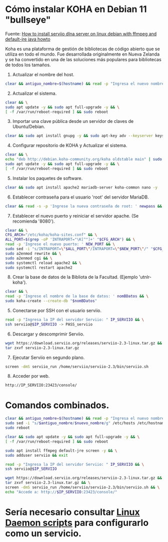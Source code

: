 # Cómo instalar KOHA en Debian 11 "bullseye"
Fuente: [How to install serviio dlna server on linux debian with ffmpeg and default-jre java howto](https://www.youtube.com/watch?v=99XzSTYO_Mw)

Koha es una plataforma de gestión de bibliotecas de código abierto que se utiliza en todo el mundo. Fue desarrollada originalmente en Nueva Zelanda y se ha convertido en una de las soluciones más populares para bibliotecas de todos los tamaños.

1. Actualizar el nombre del host.

```bash
clear && antiguo_nombre=$(hostname) && read -p "Ingresa el nuevo nombre de host: " nuevo_nombre && sudo sed -i "s/$antiguo_nombre/$nuevo_nombre/g" /etc/hosts /etc/hostname && sudo reboot
```

2. Actualizar el sistema.

```bash
clear && \
sudo apt update -y && sudo apt full-upgrade -y && \
[ -f /var/run/reboot-required ] && sudo reboot
```

3. Importar una clave pública desde un servidor de claves de Ubuntu/Debian.

```bash
clear && sudo apt install gnupg -y && sudo apt-key adv --keyserver keyserver.ubuntu.com --recv-keys 3C9356BBA2E41F10
```

4. Configurar repositorio de KOHA y Actualizar el sistema.

```bash
clear && \
echo "deb http://debian.koha-community.org/koha oldstable main" | sudo tee /etc/apt/sources.list.d/koha.list && \
sudo apt update -y && sudo apt full-upgrade -y && \
[ -f /var/run/reboot-required ] && sudo reboot
```

5. Instalar los paquetes de software.

```bash
clear && sudo apt install apache2 mariadb-server koha-common nano -y
```

6. Establecer contraseña para el usuario 'root' del servidor MariaDB.

```bash
clear && read -s -p 'Ingrese la nueva contraseña de root: ' newpass && echo $newpass | sudo mysqladmin -u root password --stdin
```

7. Establecer el nuevo puerto y reiniciar el servidor apache. (Se recomienda '8080').

```bash
clear && \
CFG_ARCH="/etc/koha/koha-sites.conf" && \
ALL_PORT=$(grep -oP 'INTRAPORT="\K[^"]+' "$CFG_ARCH") && \
read -p 'Ingrese el nuevo puerto: ' NEW_PORT && \
sudo sed -i "s/INTRAPORT=\"$ALL_PORT\"/INTRAPORT=\"$NEW_PORT\"/" "$CFG_ARCH" && \
sudo a2enmod rewrite && \
sudo a2enmod cgi && \
sudo systemctl reload apache2 && \
sudo systemctl restart apache2
```

8. Crear la base de datos de la Bibliota de la Facultad. (Ejemplo 'utnlr-koha').

```bash
clear && \
read -p 'Ingrese el nombre de la base de datos: ' nomBDatos && \
sudo koha-create --create-db "$nomBDatos"
```






5. Conectarse por SSH con el usuario serviio.

```bash
read -p "Ingresa la IP del servidor Serviio: " IP_SERVIIO && \
ssh serviio@$IP_SERVIIO -> PASS_serviio
```

6. Descargar y descomprimir Serviio.

```bash
wget https://download.serviio.org/releases/serviio-2.3-linux.tar.gz && \
tar zxvf serviio-2.3-linux.tar.gz
```

7. Ejecutar Serviio en segundo plano.

```bash
screen -dmS serviio_run /home/serviio/serviio-2.3/bin/serviio.sh
```

8. Acceder por web.

```
http://IP_SERVIIO:23423/console/
```

# Comandos combinados.

```bash
clear && antiguo_nombre=$(hostname) && read -p "Ingresa el nuevo nombre de host: " nuevo_nombre && \
sudo sed -i "s/$antiguo_nombre/$nuevo_nombre/g" /etc/hosts /etc/hostname && \
sudo reboot

clear && sudo apt update -y && sudo apt full-upgrade -y && \
[ -f /var/run/reboot-required ] && sudo reboot

sudo apt install ffmpeg default-jre screen -y && \
sudo adduser serviio && exit 

read -p "Ingresa la IP del servidor Serviio: " IP_SERVIIO && \
ssh serviio@$IP_SERVIIO

wget https://download.serviio.org/releases/serviio-2.3-linux.tar.gz && \
tar zxvf serviio-2.3-linux.tar.gz && \
screen -dmS serviio_run /home/serviio/serviio-2.3/bin/serviio.sh && \
echo "Accede a: http://$IP_SERVIIO:23423/console/"
```

# Sería necesario consultar [Linux Daemon scripts](https://forum.serviio.org/viewtopic.php?f=4&t=71) para configurarlo como un servicio.
